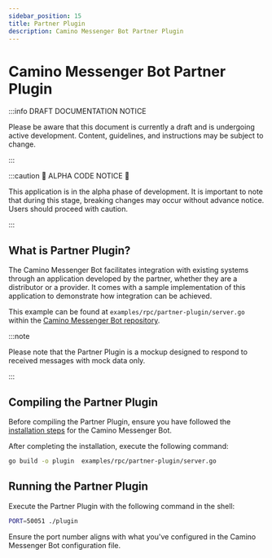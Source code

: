 ```yaml
---
sidebar_position: 15
title: Partner Plugin
description: Camino Messenger Bot Partner Plugin
---
```


# Camino Messenger Bot Partner Plugin

:::info DRAFT DOCUMENTATION NOTICE

Please be aware that this document is currently a draft and is undergoing
active development. Content, guidelines, and instructions may be subject to
change.

:::

:::caution 🚧 ALPHA CODE NOTICE 🚧

This application is in the alpha phase of development. It is important to note
that during this stage, breaking changes may occur without advance notice.
Users should proceed with caution.

:::

## What is Partner Plugin?

The Camino Messenger Bot facilitates integration with existing systems through
an application developed by the partner, whether they are a distributor or a
provider. It comes with a sample implementation of this application to
demonstrate how integration can be achieved.

This example can be found at `examples/rpc/partner-plugin/server.go` within the
[Camino Messenger Bot repository](https://github.com/chain4travel/camino-messenger-bot).

:::note

Please note that the Partner Plugin is a mockup designed to respond to
received messages with mock data only.

:::

## Compiling the Partner Plugin

Before compiling the Partner Plugin, ensure you have followed the
[installation steps](installation#compiling-from-source) for the Camino Messenger Bot.

After completing the installation, execute the following command:

```sh
go build -o plugin  examples/rpc/partner-plugin/server.go
```

## Running the Partner Plugin

Execute the Partner Plugin with the following command in the shell:

```sh
PORT=50051 ./plugin
```

Ensure the port number aligns with what you've configured in the Camino
Messenger Bot configuration file.
